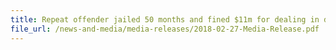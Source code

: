 ```yaml
---
title: Repeat offender jailed 50 months and fined $11m for dealing in duty-unpaid cigarettes 
file_url: /news-and-media/media-releases/2018-02-27-Media-Release.pdf
---
```


